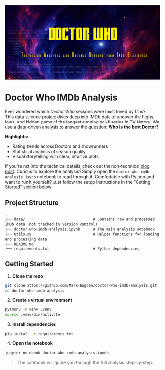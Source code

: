 <p align="center">
  <img src="Assets/banner.png" alt="Doctor Who IMDb Analysis Banner" width="100%", height="60%">
</p>

# Doctor Who IMDb Analysis

Ever wondered which *Doctor Who* seasons were most loved by fans?  
This data science project dives deep into IMDb data to uncover the highs, lows, and hidden gems of the longest-running sci-fi series in TV history. 
We use a data-driven analysis to answer the question: **Who is the best Doctor?**

**Highlights:**
- Rating trends across Doctors and showrunners  
- Statistical analysis of season quality  
- Visual storytelling with clear, intuitive plots  

If you're not into the technical details, check out the non-technical [blog post](https://mark-bugden.github.io./portfolio/doctorwho.html).
Curious to explore the analysis? Simply open the `doctor-who-imdb-analysis.ipynb` notebook to read through it.
Comfortable with Python and want to run it yourself? Just follow the setup instructions in the "Getting Started" section below.

## Project Structure

```
.
├── data/                               # Contains raw and processed IMDb data (not tracked in version control)
├── doctor-who-imdb-analysis.ipynb      # The main analysis notebook
├── utils.py                            # Helper functions for loading and processing data
├── README.md
└── requirements.txt                    # Python dependencies
```


## Getting Started

1. **Clone the repo**

```bash
git clone https://github.com/Mark-Bugden/doctor-who-imdb-analysis.git
cd doctor-who-imdb-analysis
```

2. **Create a virtual environment**

```bash
python3 -m venv .venv
source .venv/bin/activate
```

3. **Install dependencies**

```bash
pip install -r requirements.txt
```

4. **Open the notebook**

```bash
jupyter notebook doctor-who-imdb-analysis.ipynb
```

> The notebook will guide you through the full analysis step-by-step.


